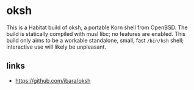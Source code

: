 # oksh

This is a Habitat build of oksh, a portable Korn shell from OpenBSD.
The build is statically compiled with musl libc; no features are enabled.
This build only aims to be a workable standalone, small, fast `/bin/ksh` shell;
interactive use will likely be unpleasant.

## links
- https://github.com/ibara/oksh
